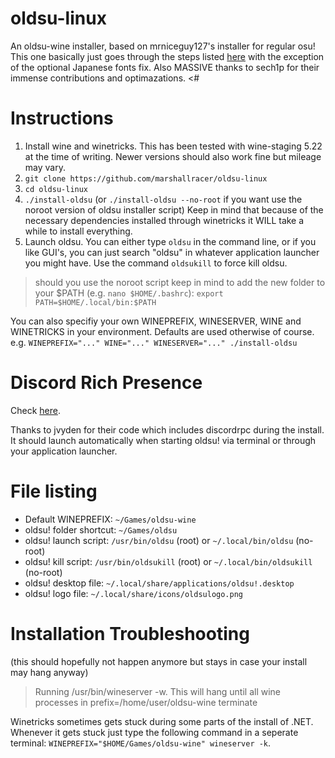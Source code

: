 # oldsu-linux

An oldsu-wine installer, based on mrniceguy127's installer for regular osu! This one basically just goes through the steps listed [here](https://osu.ppy.sh/community/forums/topics/367783) with the exception of the optional Japanese fonts fix. Also MASSIVE thanks to sech1p for their immense contributions and optimazations. <#

# Instructions

1. Install wine and winetricks. This has been tested with wine-staging 5.22 at the time of writing. Newer versions should also work fine but mileage may vary.
2. `git clone https://github.com/marshallracer/oldsu-linux`
3. `cd oldsu-linux`
4. `./install-oldsu` (or `./install-oldsu --no-root` if you want use the noroot version of oldsu installer script) Keep in mind that because of the necessary dependencies installed through winetricks it WILL take a while to install everything.
5. Launch oldsu. You can either type `oldsu` in the command line, or if you like GUI's, you can just search "oldsu" in whatever application launcher you might have. Use the command `oldsukill` to force kill oldsu.
> should you use the noroot script keep in mind to add the new folder to your $PATH (e.g. `nano $HOME/.bashrc`): `export PATH=$HOME/.local/bin:$PATH`

You can also specifiy your own WINEPREFIX, WINESERVER, WINE and WINETRICKS in your environment. Defaults are used otherwise of course. e.g. `WINEPREFIX="..." WINE="..." WINESERVER="..." ./install-oldsu`

# Discord Rich Presence

Check [here](https://osu.ppy.sh/community/forums/topics/1005264?start=7313104).

Thanks to jvyden for their code which includes discordrpc during the install. It should launch automatically when starting oldsu! via terminal or through your application launcher.

# File listing

- Default WINEPREFIX: `~/Games/oldsu-wine`
- oldsu! folder shortcut: `~/Games/oldsu`
- oldsu! launch script: `/usr/bin/oldsu` (root) or `~/.local/bin/oldsu` (no-root)
- oldsu! kill script: `/usr/bin/oldsukill` (root) or `~/.local/bin/oldsukill` (no-root)
- oldsu! desktop file: `~/.local/share/applications/oldsu!.desktop`
- oldsu! logo file: `~/.local/share/icons/oldsulogo.png`


# Installation Troubleshooting

(this should hopefully not happen anymore but stays in case your install may hang anyway)

> Running /usr/bin/wineserver -w. This will hang until all wine processes in prefix=/home/user/oldsu-wine terminate

Winetricks sometimes gets stuck during some parts of the install of .NET. Whenever it gets stuck just type the following command in a seperate terminal: `WINEPREFIX="$HOME/Games/oldsu-wine" wineserver -k`.
